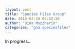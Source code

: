 ```yaml
---
layout: post
title: "Species Files Group"
date: 2015-04-30 05:52:58
author: "Dima Mozzherin"
categories: "gna speciesfiles"
---
```


In progress...

